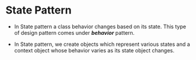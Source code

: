 # State Pattern


- In State pattern a class behavior changes based on its state. This type of design pattern comes under **_behavior_** pattern.


- In State pattern, we create objects which represent various states and a context object whose behavior varies as its state object changes.